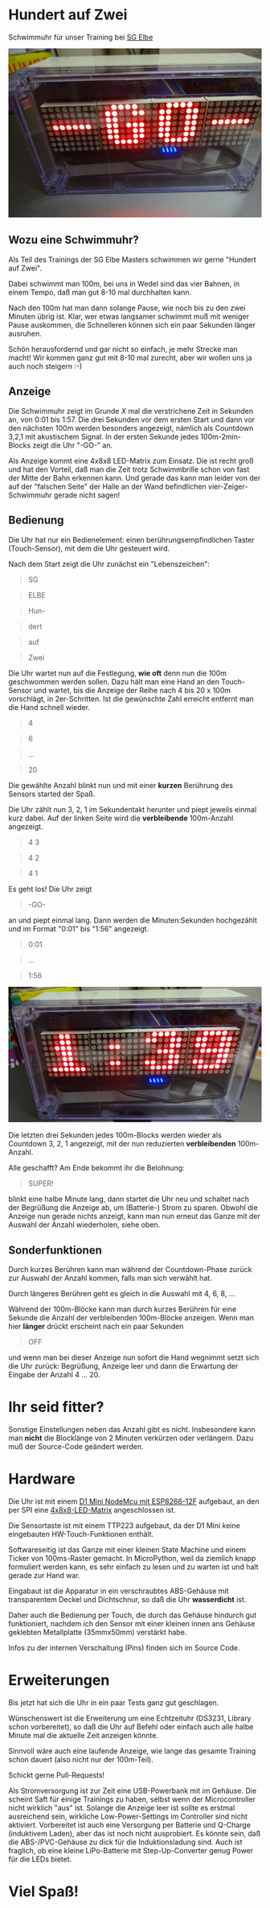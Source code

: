 # Hundert auf Zwei
Schwimmuhr für unser Training bei [SG Elbe](https://sgelbe.de)

![Schwimmuhr in wasserdichtem Gehäuse](img/DSC03693.JPG)

## Wozu eine Schwimmuhr?

Als Teil des Trainings der SG Elbe Masters schwimmen wir gerne "Hundert auf Zwei".

Dabei schwimmt man 100m, bei uns in Wedel sind das vier Bahnen, in einem Tempo, daß man gut 8-10 mal durchhalten kann.

Nach den 100m hat man dann solange Pause, wie noch bis zu den zwei Minuten übrig ist. Klar, wer etwas langsamer schwimmt muß mit weniger Pause auskommen, die Schnelleren können sich ein paar Sekunden länger ausruhen.

Schön herausfordernd und gar nicht so einfach, je mehr Strecke man macht! Wir kommen ganz gut mit 8-10 mal zurecht, aber wir wollen uns ja auch noch steigern :-)

## Anzeige

Die Schwimmuhr zeigt im Grunde _X_ mal die verstrichene Zeit in Sekunden an, von 0:01 bis 1:57. Die drei Sekunden vor dem ersten Start und dann vor den nächsten 100m werden besonders angezeigt, nämlich als Countdown 3,2,1 mit akustischem Signal. In der ersten Sekunde jedes 100m-2min-Blocks zeigt die Uhr "-GO-" an.

Als Anzeige kommt eine 4x8x8 LED-Matrix zum Einsatz. Die ist recht groß und hat den Vorteil, daß man die Zeit trotz Schwimmbrille schon von fast der Mitte der Bahn erkennen kann. Und gerade das kann man leider von der auf der "falschen Seite" der Halle an der Wand befindlichen vier-Zeiger-Schwimmuhr gerade nicht sagen!

## Bedienung

Die Uhr hat nur ein Bedienelement: einen berührungsempfindlichen Taster (Touch-Sensor), mit dem die Uhr gesteuert wird.

Nach dem Start zeigt die Uhr zunächst ein "Lebenszeichen":

> SG

> ELBE

> Hun-

> dert

> auf

> Zwei

Die Uhr wartet nun auf die Festlegung, **wie oft** denn nun die 100m geschwommen werden sollen. Dazu hält man eine Hand an den Touch-Sensor und wartet, bis die Anzeige der Reihe nach 4 bis 20 x 100m vorschlägt, in 2er-Schritten. Ist die gewünschte Zahl erreicht entfernt man die Hand schnell wieder.

> 4

> 6

> ...

> 20

Die gewählte Anzahl blinkt nun und mit einer **kurzen** Berührung des Sensors started der Spaß.

Die Uhr zählt nun 3, 2, 1 im Sekundentakt herunter und piept jeweils einmal kurz dabei. Auf der linken Seite wird die **verbleibende** 100m-Anzahl angezeigt.

> 4 3

> 4 2

> 4 1

Es geht los! Die Uhr zeigt

> -GO-

an und piept einmal lang. Dann werden die Minuten:Sekunden hochgezählt und im Format "0:01" bis "1:56" angezeigt.

> 0:01

> ...

> 1:56

![Da ist noch Luft nach oben!](img/DSC03692.JPG)

Die letzten drei Sekunden jedes 100m-Blocks werden wieder als Countdown 3, 2, 1 angezeigt, mit der nun reduzierten **verbleibenden** 100m-Anzahl.

Alle geschafft? Am Ende bekommt ihr die Belohnung:

> SUPER!

blinkt eine halbe Minute lang, dann startet die Uhr neu und schaltet nach der Begrüßung die Anzeige ab, um (Batterie-) Strom zu sparen. Obwohl die Anzeige nun gerade nichts anzeigt, kann man nun erneut das Ganze mit der Auswahl der Anzahl wiederholen, siehe oben.

## Sonderfunktionen

Durch kurzes Berühren kann man während der Countdown-Phase zurück zur Auswahl der Anzahl kommen, falls man sich verwählt hat.

Durch längeres Berühren geht es gleich in die Auswahl mit 4, 6, 8, ...

Während der 100m-Blöcke kann man durch kurzes Berühren für eine Sekunde die Anzahl der verbleibenden 100m-Blöcke anzeigen.
Wenn man hier __länger__ drückt erscheint nach ein paar Sekunden

> OFF

und wenn man bei dieser Anzeige nun sofort die Hand wegnimmt setzt sich die Uhr zurück: Begrüßung, Anzeige leer und dann die Erwartung der Eingabe der Anzahl 4 ... 20.

# Ihr seid fitter?

Sonstige Einstellungen neben das Anzahl gibt es nicht. Insbesondere kann man **nicht** die Blocklänge von 2 Minuten verkürzen oder verlängern. Dazu muß der Source-Code geändert werden.

# Hardware

Die Uhr ist mit einem [D1 Mini NodeMcu mit ESP8266-12F](https://www.az-delivery.de/products/d1-mini) aufgebaut, an den per SPI eine [4x8x8-LED-Matrix](https://www.az-delivery.de/products/4-x-64er-led-matrix-display) angeschlossen ist.

Die Sensortaste ist mit einem TTP223 aufgebaut, da der D1 Mini keine eingebauten HW-Touch-Funktionen enthält.

Softwareseitig ist das Ganze mit einer kleinen State Machine und einem Ticker von 100ms-Raster gemacht. In MicroPython, weil da ziemlich knapp formuliert werden kann, es sehr einfach zu lesen und zu warten ist und halt gerade zur Hand war.

Eingabaut ist die Apparatur in ein verschraubtes ABS-Gehäuse mit transparentem Deckel und Dichtschnur, so daß die Uhr **wasserdicht** ist.

Daher auch die Bedienung per Touch, die durch das Gehäuse hindurch gut funktioniert, nachdem ich den Sensor mit einer kleinen innen ans Gehäuse geklebten Metallplatte  (35mmx50mm) verstärkt habe.

Infos zu der internen Verschaltung (Pins) finden sich im Source Code.
# Erweiterungen

Bis jetzt hat sich die Uhr in ein paar Tests ganz gut geschlagen.

Wünschenswert ist die Erweiterung um eine Echtzeituhr (DS3231, Library schon vorbereitet), so daß die Uhr auf Befehl oder einfach auch alle halbe Minute mal die aktuelle Zeit anzeigen könnte.

Sinnvoll wäre auch eine laufende Anzeige, wie lange das gesamte Training schon dauert (also nicht nur der 100m-Teil).

Schickt gerne Pull-Requests!

Als Stromversorgung ist zur Zeit eine USB-Powerbank mit im Gehäuse. Die scheint Saft für einige Trainings zu haben, selbst wenn der Microcontroller nicht wirklich "aus" ist. Solange die Anzeige leer ist sollte es erstmal ausreichend sein, wirkliche Low-Power-Settings im Controller sind nicht aktiviert.
Vorbereitet ist auch eine Versorgung per Batterie und Q-Charge (induktivem Laden), aber das ist noch nicht ausprobiert. Es könnte sein, daß die ABS-/PVC-Gehäuse zu dick für die Induktionsladung sind. Auch ist fraglich, ob eine kleine LiPo-Batterie mit Step-Up-Converter genug Power für die LEDs bietet.
# Viel Spaß!
